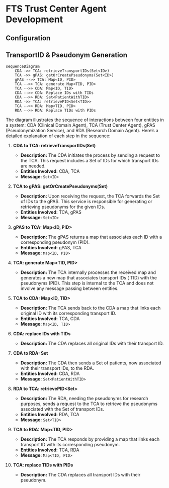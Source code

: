 # FTS Trust Center Agent Development

## Configuration

## TransportID & Pseudonym Generation

```mermaid
sequenceDiagram
    CDA ->> TCA: retrieveTransportIDs(Set<ID>)
    TCA ->> gPAS: getOrCreatePseudonyms(Set<ID>)
    gPAS -->> TCA: Map<ID, PID>
    TCA -->> TCA: generate Map<TID, PID>
    TCA -->> CDA: Map<ID, TID>
    CDA -->> CDA: Replace IDs with TIDs
    CDA -->> RDA: Set<PatientWithTID>
    RDA ->> TCA: retrievePID<Set<TID>>
    TCA -->> RDA: Map<TID, PID>
    RDA -->> RDA: Replace TIDs with PIDs
```

The diagram illustrates the sequence of interactions between four entities in a system: CDA (Clinical Domain Agent),
TCA (Trust Center Agent), gPAS (Pseudonymization Service), and RDA (Research Domain Agent). Here’s a detailed
explanation of each step in the sequence:

1. **CDA to TCA: retrieveTransportIDs(Set<ID>)**
    - **Description:** The CDA initiates the process by sending a request to the TCA. This request includes a Set of IDs
      for which transport IDs are needed.
    - **Entities Involved:** CDA, TCA
    - **Message:** `Set<ID>`

2. **TCA to gPAS: getOrCreatePseudonyms(Set<ID>)**
    - **Description:** Upon receiving the request, the TCA forwards the Set of IDs to the gPAS. This service is
      responsible
      for generating or retrieving pseudonyms for the given IDs.
    - **Entities Involved:** TCA, gPAS
    - **Message:** `Set<ID>`

3. **gPAS to TCA: Map<ID, PID>**
    - **Description:** The gPAS returns a map that associates each ID with a corresponding pseudonym (PID).
    - **Entities Involved:** gPAS, TCA
    - **Message:** `Map<ID, PID>`

4. **TCA: generate Map<TID, PID>**
    - **Description:** The TCA internally processes the received map and generates a new map that associates transport
      IDs (
      TID) with the pseudonyms (PID). This step is internal to the TCA and does not involve any message passing between
      entities.

5. **TCA to CDA: Map<ID, TID>**
    - **Description:** The TCA sends back to the CDA a map that links each original ID with its corresponding transport
      ID.
    - **Entities Involved:** TCA, CDA
    - **Message:** `Map<ID, TID>`

6. **CDA: replace IDs with TIDs**
    - **Description:** The CDA replaces all original IDs with their transport ID.

7. **CDA to RDA: Set<PatientWithTID>**
    - **Description:** The CDA then sends a Set of patients, now associated with their transport IDs, to the RDA.
    - **Entities Involved:** CDA, RDA
    - **Message:** `Set<PatientWithTID>`

8. **RDA to TCA: retrievePID<Set<TID>>**
    - **Description:** The RDA, needing the pseudonyms for research purposes, sends a request to the TCA to retrieve the
      pseudonyms associated with the Set of transport IDs.
    - **Entities Involved:** RDA, TCA
    - **Message:** `Set<TID>`

9. **TCA to RDA: Map<TID, PID>**
    - **Description:** The TCA responds by providing a map that links each transport ID with its corresponding
      pseudonym.
    - **Entities Involved:** TCA, RDA
    - **Message:** `Map<TID, PID>`

10. **TCA: replace TIDs with PIDs**
    - **Description:** The CDA replaces all transport IDs with their pseudonym.
